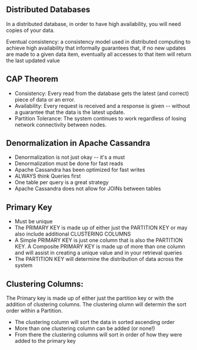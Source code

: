 ## Distributed Databases
In a distributed database, in order to have high availability, you will need copies of your data.

Eventual consistency: a consistency model used in distributed computing to achieve high availability that informally guarantees that, if no new updates are made to a given data item, eventually all accesses to that item will return the last updated value
## CAP Theorem
- Consistency: Every read from the database gets the latest (and correct) piece of data or an error.
- Availability: Every request is received and a response is given -- without a guarantee that the data is the latest update.
- Partition Tolerance: The system continues to work regardless of losing network connectivity between nodes.

## Denormalization in Apache Cassandra
- Denormalization is not just okay -- it's a must
- Denormalization must be done for fast reads
- Apache Cassandra has been optimized for fast writes
- ALWAYS think Queries first
- One table per query is a great strategy
- Apache Cassandra does not allow for JOINs between tables


## Primary Key
- Must be unique
- The PRIMARY KEY is made up of either just the PARTITION KEY or may also include additional CLUSTERING COLUMNS
- A Simple PRIMARY KEY is just one column that is also the PARTITION KEY. A Composite PRIMARY KEY is made up of more than one column and will assist in creating a unique value and in your retrieval queries
- The PARTITION KEY will determine the distribution of data across the system

## Clustering Columns:
The Primary key is made up of either just the partition key or with the addition of clustering columns. The clustering olumn will determin the sort order within a Partition.
- The clustering column will sort the data in sorted ascending order
- More than one clustering column can be added (or none!)
- From there the clustering columns will sort in order of how they were added to the primary key
